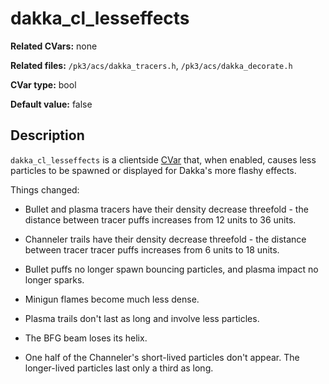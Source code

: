 # dakka\_cl_lesseffects

**Related CVars:** none

**Related files:** `/pk3/acs/dakka_tracers.h`, `/pk3/acs/dakka_decorate.h`

**CVar type:** bool

**Default value:** false

## Description

`dakka_cl_lesseffects` is a clientside [CVar](../cvars.md) that, when enabled,
causes less particles to be spawned or displayed for Dakka's more flashy effects.

Things changed:

- Bullet and plasma tracers have their density decrease threefold - the distance between
    tracer puffs increases from 12 units to 36 units.

- Channeler trails have their density decrease threefold - the distance between tracer
    tracer puffs increases from 6 units to 18 units.

- Bullet puffs no longer spawn bouncing particles, and plasma impact no longer sparks.

- Minigun flames become much less dense.

- Plasma trails don't last as long and involve less particles.

- The BFG beam loses its helix.

- One half of the Channeler's short-lived particles don't appear. The longer-lived
    particles last only a third as long.
